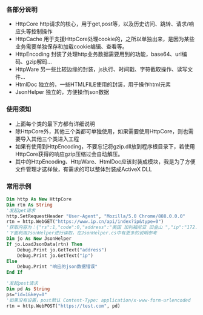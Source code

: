 ### 各部分说明
- HttpCore http请求的核心，用于get,post等，以及历史访问、跳转、请求/响应头等控制操作
- HttpCache 用于支援HttpCore处理cookie的，之所以单独出来，是因为某些业务需要单独保存和加载cookie编辑、查看等。
- HttpEncoding 封装了处理http业务数据需要用到的功能，base64、url编码、gzip解码...
- HttpWare 另一些比较边缘的封装，js执行、时间戳、字符截取操作、读写文件...
- HtmlDoc 独立的，一些HTMLFILE使用的封装，用于操作html元素
- JsonHelper 独立的，方便操作json数据
### 使用须知
- 上面每个类的最下方都有详细说明
- 除HttpCore外，其他三个类都可单独使用，如果需要使用HttpCore，则也需要导入其他三个类进入工程
- 如果有使用到HttpEncoding，不要忘记将gzip.dll放到程序根目录下，若使用HttpCore获得的响应gzip压缩过会自动解压。
- 其中的HttpEncoding、HttpWare、HtmlDoc应该封装成模块，我是为了方便文件管理才这样做，有需求的可以整体封装成ActiveX DLL
### 常用示例
``` vb
Dim http As New HttpCore
Dim rtn As String
'发起get请求
http.SetRequestHeader "User-Agent", "Mozilla/5.0 Chrome/888.0.0.0"
rtn = http.WebGET("https://www.ip.cn/api/index?ip&type=0")
'获取内容为：{"rs":1,"code":0,"address":"美国 加利福尼亚 旧金山 ","ip":"172.70.211.115","isDomain":0}
'下面利用JsonHelper进行读取，在JsonHelper.cs中有更多的说明参考
Dim jo As New JsonHelper
If jo.LoadJsonData(rtn) Then
    Debug.Print jo.GetText("address")
    Debug.Print jo.GetText("ip")
Else
    Debug.Print "响应的json数据错误"
End If

'发起post请求
Dim pd As String
ps="id=1&key=0"
'如果没有设置，post默认 Content-Type: application/x-www-form-urlencoded
rtn = http.WebPOST("https://test.com", pd)
```